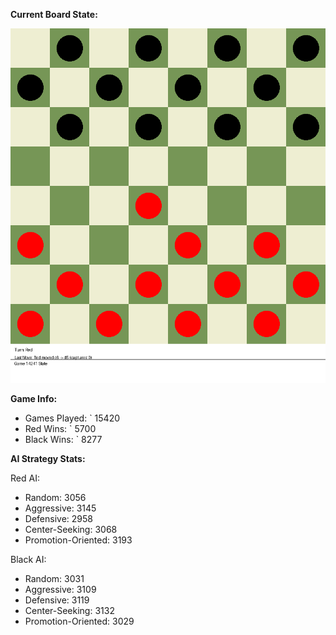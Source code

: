 
**Current Board State:**  
<!-- START_GIF -->
![Checkers Game](./checkers_game.gif)
<!-- END_GIF -->

**Game Info:**  
- Games Played: `<!-- GAMES_PLAYED --> 15420
- Red Wins: `<!-- RED_WINS --> 5700
- Black Wins: `<!-- BLACK_WINS --> 8277

<!-- AI_STATS -->
**AI Strategy Stats:**

Red AI:
- Random: 3056
- Aggressive: 3145
- Defensive: 2958
- Center-Seeking: 3068
- Promotion-Oriented: 3193

Black AI:
- Random: 3031
- Aggressive: 3109
- Defensive: 3119
- Center-Seeking: 3132
- Promotion-Oriented: 3029
